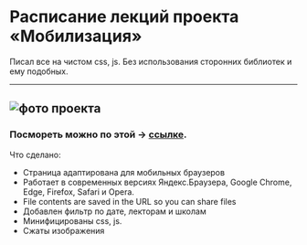 # Расписание лекций проекта «Мобилизация»

Писал все на чистом css, js. Без использования сторонних библиотек и ему подобных.
***
![фото проекта](http://upload.akusherstvo.ru/image1282191.jpg "Фото проекта")
---

### Посмореть можно по этой  -> [ссылке](http://alfimois.me/y-l-1/).

Что сделано:

 * Страница адаптирована для мобильных браузеров
 * Работает в современных версиях Яндекс.Браузера, Google Chrome, Edge, Firefox, Safari и Opera.
 * File contents are saved in the URL so you can share files
 * Добавлен фильтр по дате, лекторам и школам
 * Минифицированы css, js.
 * Сжаты изображения




